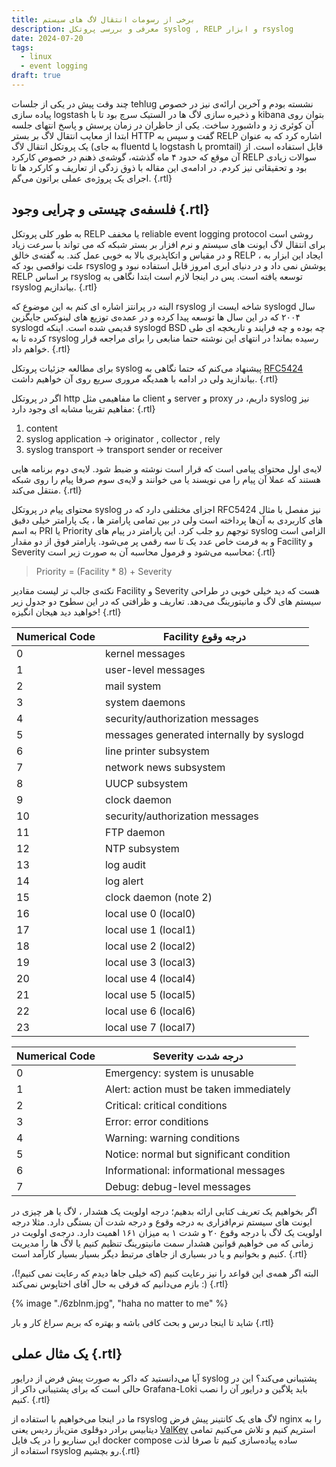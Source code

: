 ```yaml
---
title: برخی از رسومات انتقال لاگ های سیستم
description: معرفی و بررسی پروتکل syslog , RELP و ابزار rsyslog 
date: 2024-07-20
tags:
  - linux
  - event logging
draft: true
---
```

چند وقت پیش در یکی از جلسات tehlug نشسته بودم و آخرین ارائه‌ی نیز در خصوص پیاده سازی logstash و ذخیره سازی لاگ ها در الستیک سرچ بود تا با kibana بتوان روی آن کوئری زد و داشبورد ساخت. یکی از حاظران در زمان پرسش و پاسخ انتهای جلسه ابتدا از معایب انتقال لاگ بر بستر HTTP گفت و سپس به RELP اشاره کرد که به عنوان یک پروتکل انتقال لاگ (به جای fluentd یا logstash یا promtail) قابل استفاده است. از آن موقع که حدود ۴ ماه گذشته، گوشه‌ی ذهنم در خصوص کارکرد RELP سوالات زیادی بود و تحقیقاتی نیز کردم. در ادامه‌ی این مقاله با ذوق زدگی از تعاریف و کارکرد ها تا اجرای یک پروژه‌ی عملی براتون می‌گم. {.rtl}

## فلسفه‌ی چیستی و چرایی وجود {.rtl}

به طور کلی پروتکل RELP یا مخفف reliable event logging protocol روشی است برای انتقال لاگ ایونت های سیستم و نرم افزار بر بستر شبکه که می تواند با سرعت زیاد و در مقیاس و اتکاپذیری بالا به خوبی عمل کند. به گفته‌ی خالق RELP ، ایجاد این ابزار به علت نواقصی بود که rsyslog پوشش نمی داد و در دنیای ابری امروز قابل استفاده نبود و RELP بر اساس rsyslog توسعه یافته است. پس در اینجا لازم است ابتدا نگاهی به rsyslog بیاندازیم. {.rtl}

البته در پرانتز اشاره ای کنم به این موضوع که rsyslog شاخه‌ ایست از syslogd سال ۲۰۰۴ که در این سال ها توسعه پیدا کرده و در عمده‌ی توزیع های لینوکس جایگزین syslogd قدیمی شده است. اینکه syslogd BSD چه بوده و چه فرایند و تاریخچه ای طی کرده تا به rsyslog رسیده بماند! در انتهای این نوشته حتما منابعی را برای مراجعه قرار خواهم داد. {.rtl}

برای مطالعه جزئیات پروتکل syslog پیشنهاد می‌کنم که حتما نگاهی به [RFC5424](https://datatracker.ietf.org/doc/html/rfc5424) بیاندازید ولی در ادامه با همدیگه مروری سریع روی آن خواهیم داشت. {.rtl}

اگر در پروتکل http ما مفاهیمی مثل client و server و proxy داریم، در syslog نیز مفاهیم تقریبا مشابه ای وجود دارد: {.rtl}

1. content
2. syslog application -> originator , collector , rely
3. syslog transport -> transport sender or receiver

لایه‌ی اول محتوای پیامی است که قرار است نوشته و ضبط شود. لایه‌ی دوم برنامه هایی  هستند که عملا آن پیام را می نویسند یا می خوانند و لایه‌ی سوم صرفا پیام را روی شبکه منتقل می‌کند. {.rtl}

محتوای پیام در پروتکل syslog اجزای مختلفی دارد که در RFC5424 نیز مفصل با مثال های کاربردی به آن‌ها پرداخته است ولی در بین تمامی پارامتر ها ، یک پارامتر خیلی دقیق به اسم PRI یا Priority توجهم رو جلب کرد. این پارامتر در پیام های syslog الزامی است و به فرمت خاص عدد یک تا سه رقمی پر می‌شود. پارامتر فوق از دو مقدار Facility و Severity محاسبه می‌شود و فرمول محاسبه آن به صورت زیر است: {.rtl}

> Priority = (Facility * 8) + Severity

نکته‌ی جالب تر لیست مقادیر Facility و Severity هست که دید خیلی خوبی در طراحی سیستم های لاگ و مانیتورینگ می‌دهد. تعاریف و ظرافتی که در این سطوح دو جدول زیر خواهید دید هیجان انگیزه! {.rtl}

| Numerical Code | Facility درجه وقوع |
| --- | --- |
| 0 | kernel messages |
| 1 | user-level messages |
| 2 | mail system |
| 3 | system daemons |
| 4 | security/authorization messages |
| 5 | messages generated internally by syslogd |
| 6 | line printer subsystem |
| 7 | network news subsystem |
| 8 | UUCP subsystem |
| 9 | clock daemon |
| 10 | security/authorization messages |
| 11 | FTP daemon |
| 12 | NTP subsystem |
| 13 | log audit |
| 14 | log alert |
| 15 | clock daemon (note 2) |
| 16 | local use 0  (local0) |
| 17 | local use 1  (local1) |
| 18 | local use 2  (local2) |
| 19 | local use 3  (local3) |
| 20 | local use 4  (local4) |
| 21 | local use 5  (local5) |
| 22 | local use 6  (local6) |
| 23 | local use 7  (local7) |

| Numerical Code | Severity درجه شدت |
| --- | --- |
| 0 | Emergency: system is unusable
| 1 | Alert: action must be taken immediately
| 2 | Critical: critical conditions
| 3 | Error: error conditions
| 4 | Warning: warning conditions
| 5 | Notice: normal but significant condition
| 6 | Informational: informational messages
| 7 | Debug: debug-level messages

اگر بخواهیم یک تعریف کتابی ارائه بدهیم؛ درجه اولویت یک هشدار ، لاگ یا هر چیزی در ایونت های سیستم نرم‌افزاری به درجه وقوع و درجه شدت آن بستگی دارد. مثلا درجه اولویت یک لاگ با درجه وقوع ۲۰ و شدت ۱ به میزان ۱۶۱ اهمیت دارد. درجه‌ی اولویت در زمانی که می خواهیم قوانین هشدار سمت مانیتورینگ تنظیم کنیم یا لاگ ها را مدیریت کنیم و بخوانیم و یا در بسیاری از جاهای مرتبط دیگر بسیار بسیار کارآمد است. {.rtl}

البته اگر همه‌ی این قواعد را نیز رعایت کنیم (که خیلی جاها دیدم که رعایت نمی کنیم!)، بازم می‌دانیم که فرقی به حال آقای اختاپوس نمی‌کند :) {.rtl}

{% image "./6zblnm.jpg", "haha no matter to me" %}

شاید تا اینجا درس و بحث کافی باشه و بهتره که بریم سراغ کار و بار {.rtl}

## یک مثال عملی {.rtl}

آیا می‌دانستید که داکر به صورت پیش فرض از درایور syslog پشتیبانی می‌کند؟ این در حالی است که برای پشتیبانی داکر از Grafana-Loki باید پلاگین و درایور آن را نصب کنیم. {.rtl}

ما در اینجا می‌خواهیم با استفاده از rsyslog لاگ های یک کانتینر پیش فرض nginx را به دیتابیس برادر دوقلوی متن‌باز ردیس یعنی [ValKey](https://valkey.io/topics/streams-intro/) استریم کنیم و تلاش می‌کنیم تمامی این سناریو را در یک فایل docker compose ساده پیاده‌سازی کنیم تا صرفا لذت استفاده از rsyslog رو بچشیم.{.rtl}


